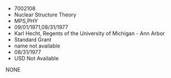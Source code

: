 * 7002108
* Nuclear Structure Theory
* MPS,PHY
* 09/01/1971,08/31/1977
* Karl Hecht, Regents of the University of Michigan - Ann Arbor
* Standard Grant
*   name not available
* 08/31/1977
* USD Not Available

NONE